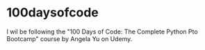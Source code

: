 # 100daysofcode

I wil be following the "100 Days of Code: The Complete Python Pto Bootcamp" course by Angela Yu on Udemy. 
